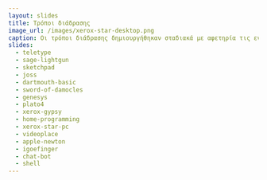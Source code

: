 ```yaml
---
layout: slides 
title: Τρόποι διάδρασης 
image_url: /images/xerox-star-desktop.png
caption: Οι τρόποι διάδρασης δημιουργήθηκαν σταδιακά με αφετηρία τις εντολές δέσμης, την πένα, και την γραμμή εντολών μέχρι τα εικονικά περιβάλλοντα και την φυσική γλώσσα. 
slides:
  - teletype
  - sage-lightgun
  - sketchpad
  - joss
  - dartmouth-basic
  - sword-of-damocles
  - genesys
  - plato4
  - xerox-gypsy
  - home-programming
  - xerox-star-pc
  - videoplace
  - apple-newton
  - igoefinger
  - chat-bot
  - shell
---
```


